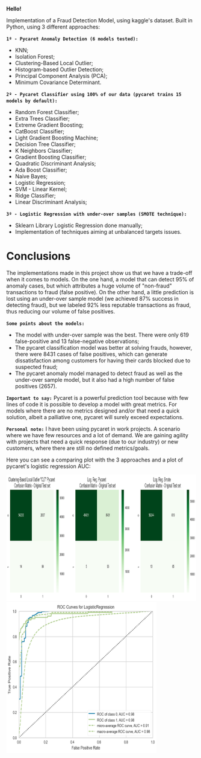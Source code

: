**Hello!**

Implementation of a Fraud Detection Model, using kaggle's dataset. Built in Python, using 3 different approaches:

**`1º - Pycaret Anomaly Detection (6 models tested):`**
* KNN;
* Isolation Forest;
* Clustering-Based Local Outlier;
* Histogram-based Outlier Detection;
* Principal Component Analysis (PCA);
* Minimum Covariance Determinant.


**`2º - Pycaret Classifier using 100% of our data (pycaret trains 15 models by default):`**
* Random Forest Classifier;
* Extra Trees Classifier;
* Extreme Gradient Boosting;
* CatBoost Classifier;
* Light Gradient Boosting Machine;
* Decision Tree Classifier;
* K Neighbors Classifier;
* Gradient Boosting Classifier;
* Quadratic Discriminant Analysis;
* Ada Boost Classifier;
* Naive Bayes;
* Logistic Regression;
* SVM - Linear Kernel;
* Ridge Classifier;
* Linear Discriminant Analysis;


**`3º - Logistic Regression with under-over samples (SMOTE technique):`**
* Sklearn Library Logistic Regression done manually;
* Implementation of techniques aiming at unbalanced targets issues.

# **Conclusions**

The implementations made in this project show us that we have a trade-off when it comes to models. On the one hand, a model that can detect 95% of anomaly cases, but which attributes a huge volume of "non-fraud" transactions to fraud (false positive). On the other hand, a little prediction is lost using an under-over sample model (we achieved 87% success in detecting fraud), but we labeled 92% less reputable transactions as fraud, thus reducing our volume of false positives.

**`Some points about the models:`**

* The model with under-over sample was the best. There were only 619 false-positive and 13 false-negative observations;
* The pycaret classification model was better at solving frauds, however, there were 8431 cases of false positives, which can generate dissatisfaction among customers for having their cards blocked due to suspected fraud;
* The pycaret anomaly model managed to detect fraud as well as the under-over sample model, but it also had a high number of false positives (2657).


**`Important to say:`** Pycaret is a powerful prediction tool because with few lines of code it is possible to develop a model with great metrics. For models where there are no metrics designed and/or that need a quick solution, albeit a palliative one, pycaret will surely exceed expectations.


**`Personal note:`** I have been using pycaret in work projects. A scenario where we have few resources and a lot of demand. We are gaining agility with projects that need a quick response (due to our industry) or new customers, where there are still no defined metrics/goals.

Here you can see a comparing plot with the 3 approaches and a plot of pycaret's logistic regression AUC:


<img src="./print_examples/image_1.png" height="335" width="1000">

<img src="./print_examples/image_2.png" height="400" width="400">
